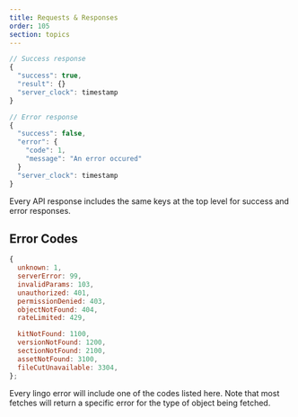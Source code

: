 ```yaml
---
title: Requests & Responses
order: 105
section: topics
---
```


```js
// Success response
{
  "success": true,
  "result": {}
  "server_clock": timestamp
}

// Error response
{
  "success": false,
  "error": {
    "code": 1,
    "message": "An error occured"
  }
  "server_clock": timestamp
}
```

Every API response includes the same keys at the top level for success and error responses.

## Error Codes

```js
{
  unknown: 1,
  serverError: 99,
  invalidParams: 103,
  unauthorized: 401,
  permissionDenied: 403,
  objectNotFound: 404,
  rateLimited: 429,

  kitNotFound: 1100,
  versionNotFound: 1200,
  sectionNotFound: 2100,
  assetNotFound: 3100,
  fileCutUnavailable: 3304,
};
```

Every lingo error will include one of the codes listed here. Note that most fetches will return a specific error for the type of object being fetched.

